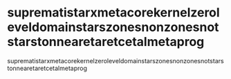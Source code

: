 # suprematistarxmetacorekernelzeroleveldomainstarszonesnonzonesnotstarstonnearetaretcetalmetaprog
suprematistarxmetacorekernelzeroleveldomainstarszonesnonzonesnotstarstonnearetaretcetalmetaprog

